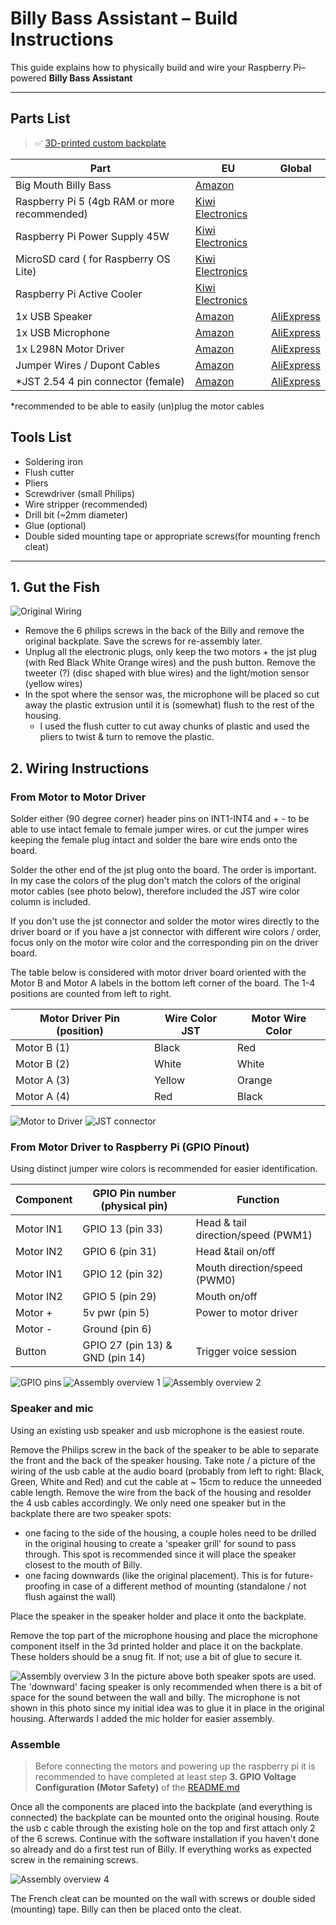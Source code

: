 # Billy Bass Assistant – Build Instructions

This guide explains how to physically build and wire your Raspberry Pi–powered **Billy Bass Assistant**

---

## Parts List
> ✅ [3D-printed custom backplate](https://makerworld.com/en/models/1457024-ai-fish-billy-big-mouth-bass-backplate#profileId-1518677)

| Part                                         | EU                                                                                                                                          | Global                                                             |
|----------------------------------------------|---------------------------------------------------------------------------------------------------------------------------------------------|--------------------------------------------------------------------|
| Big Mouth Billy Bass                         | [Amazon](https://amzn.eu/d/gzyNRsg)                                                                                                         |                                                                    |
| Raspberry Pi 5 (4gb RAM or more recommended) | [Kiwi Electronics](https://www.kiwi-electronics.com/nl/raspberry-pi-5-computers-accessoires-415/raspberry-pi-5-4gb-11579 )                  |                                                                    |
| Raspberry Pi Power Supply 45W                | [Kiwi Electronics](https://www.kiwi-electronics.com/nl/raspberry-pi-45w-usb-c-power-supply-wit-eu-20344 )                                   |                                                                    |
| MicroSD card ( for Raspberry OS Lite)        | [Kiwi Electronics](https://www.kiwi-electronics.com/nl/transcend-64gb-microsd-met-adapter-uhs-i-u3-a2-ultra-performance-160-80-mb-s-11632 ) |                                                                    |
| Raspberry Pi Active Cooler                   | [Kiwi Electronics](https://www.kiwi-electronics.com/nl/raspberry-pi-active-cooler-11585 )                                                   |                                                                    |
| 1x USB Speaker                               | [Amazon](https://amzn.eu/d/2yklfno)                                                                                                         | [AliExpress](https://nl.aliexpress.com/item/1005007168026736.html) |
| 1x USB Microphone                            | [Amazon](https://amzn.eu/d/7Y9GhoL)                                                                                                         | [AliExpress](https://nl.aliexpress.com/item/1005007211513791.html) |
| 1x L298N Motor Driver                        | [Amazon](https://amzn.eu/d/g9yBNVg)                                                                                                         | [AliExpress](https://nl.aliexpress.com/item/1005006890733953.html) |
| Jumper Wires / Dupont Cables                 | [Amazon](https://amzn.eu/d/i4kyXG2)                                                                                                         | [AliExpress](https://nl.aliexpress.com/item/1005003641187997.html) |
| *JST 2.54 4 pin connector (female)           | [Amazon](https://amzn.eu/d/cDqHgNv)                                                                                                         | [AliExpress](https://nl.aliexpress.com/item/1005007460897865.html) |

*recommended to be able to easily (un)plug the motor cables

## Tools List

- Soldering iron
- Flush cutter
- Pliers
- Screwdriver (small Philips)
- Wire stripper (recommended)
- Drill bit (~2mm diameter)
- Glue (optional)
- Double sided mounting tape or appropriate screws(for mounting french cleat)

---

## 1. Gut the Fish

![Original Wiring](./images/original_wiring.jpeg)
- Remove the 6 philips screws in the back of the Billy and remove the original backplate. Save the screws for re-assembly later.
- Unplug all the electronic plugs, only keep the two motors + the jst plug (with Red Black White Orange wires) and the push button. Remove the tweeter (?) (disc shaped with blue wires) and the light/motion sensor (yellow wires)
- In the spot where the sensor was, the microphone will be placed so cut away the plastic extrusion until it is (somewhat) flush to the rest of the housing.
  - I used the flush cutter to cut away chunks of plastic and used the pliers to twist & turn to remove the plastic.

  
## 2. Wiring Instructions

### From Motor to Motor Driver

Solder either (90 degree corner) header pins on INT1-INT4 and + - to be able to use intact female to female jumper wires.
or cut the jumper wires keeping the female plug intact and solder the bare wire ends onto the board.

Solder the other end of the jst plug onto the board. The order is important.
In my case the colors of the plug don't match the colors of the original motor cables (see photo below), 
therefore included the JST wire color column is included. 

If you don't use the jst connector and solder the motor wires directly 
to the driver board or if you have a jst connector with different wire colors / order, 
focus only on the motor wire color and the corresponding pin on the driver board.

The table below is considered with motor driver board oriented with the Motor B and Motor A labels in the 
bottom left corner of the board. The 1-4 positions are counted from left to right.

| Motor Driver Pin (position) | Wire Color JST | Motor Wire Color |
|-----------------------------|----------------|------------------|
| Motor B (1)                 | Black          | Red              |
| Motor B (2)                 | White          | White            |
| Motor A (3)                 | Yellow         | Orange           |
| Motor A (4)                 | Red            | Black            |

![Motor to Driver](./images/motor_driver.jpeg)
![JST connector](./images/jst_connector.jpeg)


### From Motor Driver to Raspberry Pi (GPIO Pinout)

Using distinct jumper wire colors is recommended for easier identification. 

| Component | GPIO Pin number (physical pin)   | Function                           |
|-----------|----------------------------------|------------------------------------|
| Motor IN1 | GPIO 13 (pin 33)                 | Head & tail direction/speed (PWM1) |
| Motor IN2 | GPIO 6  (pin 31)                 | Head &tail on/off                  |
| Motor IN1 | GPIO 12 (pin 32)                 | Mouth direction/speed (PWM0)       |
| Motor IN2 | GPIO 5  (pin 29)                 | Mouth on/off                       |
| Motor +   | 5v pwr  (pin 5)                  | Power to motor driver              |
| Motor -   | Ground  (pin 6)                  |                                    |
| Button    | GPIO 27 (pin 13) & GND (pin 14)  | Trigger voice session              |

![GPIO pins](./images/gpio-pins.png)
![Assembly overview 1](./images/assembly_1.jpeg)
![Assembly overview 2](./images/assembly_2.jpeg)
### Speaker and mic

Using an existing usb speaker and usb microphone is the easiest route. 

Remove the Philips screw in the back of the speaker to be able to separate the front and the back of the speaker housing.
Take note / a picture of the wiring of the usb cable at the audio board (probably from left to right: Black, Green, White and Red) and cut the cable at ~ 15cm to reduce the unneeded cable length. 
Remove the wire from the back of the housing and resolder the 4 usb cables accordingly.
We only need one speaker but in the backplate there are two speaker spots: 
- one facing to the side of the housing, a couple holes need to be drilled in the original housing to create a 'speaker grill' for sound to pass through. This spot is recommended since it will place the speaker closest to the mouth of Billy.
- one facing downwards (like the original placement). This is for future-proofing in case of a different method of mounting (standalone / not flush against the wall)

Place the speaker in the speaker holder and place it onto the backplate.

Remove the top part of the microphone housing and place the microphone component itself in the 3d printed holder and place it on the backplate.
These holders should be a snug fit. If not; use a bit of glue to secure it.

![Assembly overview 3](./images/assembly_3.jpeg)
In the picture above both speaker spots are used. 
The 'downward' facing speaker is only recommended when there is a bit of space for the sound between the wall and billy.
The microphone is not shown in this photo since my initial idea was to glue it in place in the original housing.
Afterwards I added the mic holder for easier assembly.

### Assemble

> Before connecting the motors and powering up the raspberry pi it is recommended to have completed at least step **3. GPIO Voltage Configuration (Motor Safety)** of the [README.md](./../README.md)

Once all the components are placed into the backplate (and everything is connected) the backplate can be mounted onto the original housing. 
Route the usb c cable through the existing hole on the top and first attach only 2 of the 6 screws.
Continue with the software installation if you haven't done so already and do a first test run of Billy. 
If everything works as expected screw in the remaining screws.

![Assembly overview 4](./images/assembly_4.jpeg)

The French cleat can be mounted on the wall with screws or double sided (mounting) tape. Billy can then be placed onto the cleat.